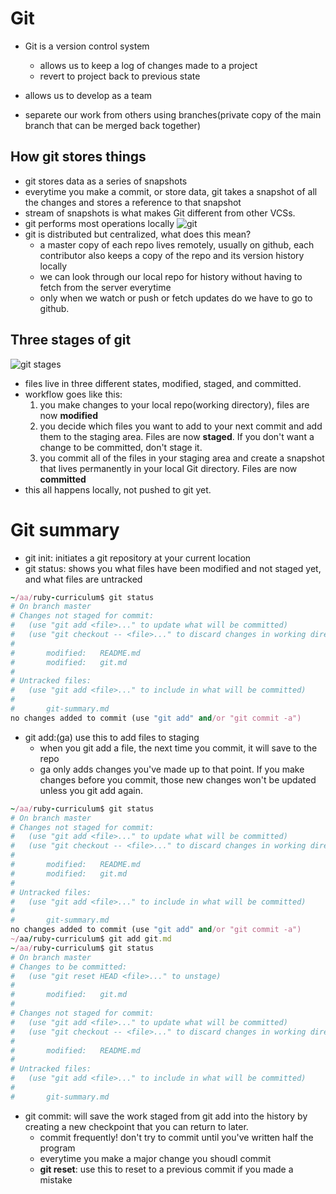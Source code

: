 # Git
- Git is a version control system
	- allows us to keep a log of changes made to a project
	- revert to project back to previous state

- allows us to develop as a team
- separete our work from others using branches(private copy of the main branch that can be merged back together)

## How git stores things
- git stores data as a series of snapshots
- everytime you make a commit, or store data, git takes a snapshot of all the changes and stores a reference to that snapshot
- stream of snapshots is what makes Git different from other VCSs.
- git performs most operations locally
![git](https://git-scm.com/book/en/v2/book/05-distributed-git/images/centralized_workflow.png)
- git is distributed but centralized, what does this mean?
  - a master copy of each repo lives remotely, usually on github, each contributor also keeps a copy of the repo and its version history locally
  - we can look through our local repo for history without having to fetch from the server everytime
  - only when we watch or push or fetch updates do we have to go to github.

## Three stages of git
![git stages](https://git-scm.com/book/en/v2/book/01-introduction/images/areas.png)

- files live in three different states, modified, staged, and committed.
- workflow goes like this:
	1. you make changes to your local repo(working directory), files are now **modified**
	2. you decide which files you want to add to your next commit and add them to the staging area.  Files are now **staged**.  If you don't want a change to be committed, don't stage it.
	3. you commit all of the files in your staging area and create a snapshot that lives permanently in your local Git directory.  Files are now **committed**
- this all happens locally, not pushed to git yet.

# Git summary

- git init: initiates a git repository at your current location
- git status: shows you what files have been modified and not staged yet, and what files are untracked
```ruby
~/aa/ruby-curriculum$ git status
# On branch master
# Changes not staged for commit:
#   (use "git add <file>..." to update what will be committed)
#   (use "git checkout -- <file>..." to discard changes in working directory)
#
#       modified:   README.md
#       modified:   git.md
#
# Untracked files:
#   (use "git add <file>..." to include in what will be committed)
#
#       git-summary.md
no changes added to commit (use "git add" and/or "git commit -a")
```
- git add:(ga) use this to add files to staging
  - when you git add a file, the next time you commit, it will save to the repo
  - ga only adds changes you've made up to that point.  If you make changes before you commit, those new changes won't be updated unless you git add again.
```ruby
~/aa/ruby-curriculum$ git status
# On branch master
# Changes not staged for commit:
#   (use "git add <file>..." to update what will be committed)
#   (use "git checkout -- <file>..." to discard changes in working directory)
#
#       modified:   README.md
#       modified:   git.md
#
# Untracked files:
#   (use "git add <file>..." to include in what will be committed)
#
#       git-summary.md
no changes added to commit (use "git add" and/or "git commit -a")
~/aa/ruby-curriculum$ git add git.md
~/aa/ruby-curriculum$ git status
# On branch master
# Changes to be committed:
#   (use "git reset HEAD <file>..." to unstage)
#
#       modified:   git.md
#
# Changes not staged for commit:
#   (use "git add <file>..." to update what will be committed)
#   (use "git checkout -- <file>..." to discard changes in working directory)
#
#       modified:   README.md
#
# Untracked files:
#   (use "git add <file>..." to include in what will be committed)
#
#       git-summary.md
```
- git commit: will save the work staged from git add into the history by creating a new checkpoint that you can return to later.
  - commit frequently! don't try to commit until you've written half the program
  - everytime you make a major change you shoudl commit
  - **git reset**: use this to reset to a previous commit if you made a mistake



